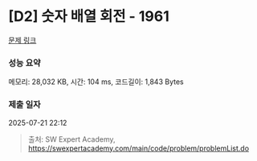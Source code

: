 # [D2] 숫자 배열 회전 - 1961 

[문제 링크](https://swexpertacademy.com/main/code/problem/problemDetail.do?contestProbId=AV5Pq-OKAVYDFAUq) 

### 성능 요약

메모리: 28,032 KB, 시간: 104 ms, 코드길이: 1,843 Bytes

### 제출 일자

2025-07-21 22:12



> 출처: SW Expert Academy, https://swexpertacademy.com/main/code/problem/problemList.do